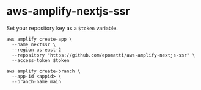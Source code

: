 # aws-amplify-nextjs-ssr

Set your repository key as a `$token` variable.

```
aws amplify create-app \
  --name nextssr \
  --region us-east-2
  --repository "https://github.com/epomatti/aws-amplify-nextjs-ssr" \
  --access-token $token

aws amplify create-branch \
  --app-id <appid> \
  --branch-name main
```


